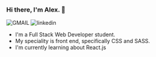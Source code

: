 ### Hi there, I'm Alex. 👋

![GMAIL](https://img.shields.io/badge/Gmail-D14836?style=for-the-badge&logo=gmail&logoColor=white)
![linkedin](https://img.shields.io/badge/LinkedIn-0077B5?style=for-the-badge&logo=linkedin&logoColor=white)

* I'm a Full Stack Web Developer student.
* My speciality is front end, specifically CSS and SASS.
* I'm currently learning about React.js

<!--
**alexander1262/alexander1262** is a ✨ _special_ ✨ repository because its `README.md` (this file) appears on your GitHub profile.

Here are some ideas to get you started:

- 🔭 I’m currently working on ...
- 🌱 I’m currently learning ...
- 👯 I’m looking to collaborate on ...
- 🤔 I’m looking for help with ...
- 💬 Ask me about ...
- 📫 How to reach me: ...
- 😄 Pronouns: ...
- ⚡ Fun fact: ...
-->
